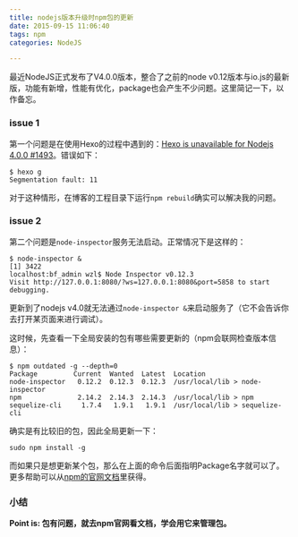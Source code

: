 ```yaml
---
title: nodejs版本升级时npm包的更新
date: 2015-09-15 11:06:40
tags: npm
categories: NodeJS

---
```


最近NodeJS正式发布了V4.0.0版本，整合了之前的node v0.12版本与io.js的最新版，功能有新增，性能有优化，package也会产生不少问题。这里简记一下，以作备忘。

<!-- more -->

### issue 1
第一个问题是在使用Hexo的过程中遇到的：[Hexo is unavailable for Nodejs 4.0.0 #1493](https://github.com/hexojs/hexo/issues/1493#issuecomment-139958344)。错误如下：

```
$ hexo g
Segmentation fault: 11
```

对于这种情形，在博客的工程目录下运行`npm rebuild`确实可以解决我的问题。

### issue 2

第二个问题是`node-inspector`服务无法启动。正常情况下是这样的：

```
$ node-inspector &
[1] 3422
localhost:bf_admin wzl$ Node Inspector v0.12.3
Visit http://127.0.0.1:8080/?ws=127.0.0.1:8080&port=5858 to start debugging.
```

更新到了nodejs v4.0就无法通过`node-inspector &`来启动服务了（它不会告诉你去打开某页面来进行调试）。

这时候，先查看一下全局安装的包有哪些需要更新的（npm会联网检查版本信息）：

```
$ npm outdated -g --depth=0
Package         Current  Wanted  Latest  Location
node-inspector   0.12.2  0.12.3  0.12.3  /usr/local/lib > node-inspector
npm              2.14.2  2.14.3  2.14.3  /usr/local/lib > npm
sequelize-cli     1.7.4   1.9.1   1.9.1  /usr/local/lib > sequelize-cli
```

确实是有比较旧的包，因此全局更新一下：

```
sudo npm install -g
```

而如果只是想更新某个包，那么在上面的命令后面指明Package名字就可以了。更多帮助可以从[npm的官网文档](https://docs.npmjs.com/getting-started/updating-global-packages)里获得。

### 小结

__Point is: 包有问题，就去npm官网看文档，学会用它来管理包。__